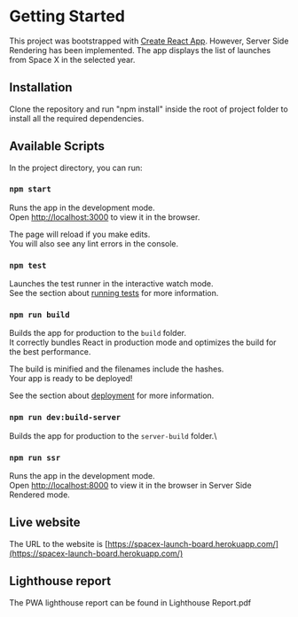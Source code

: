 # Getting Started

This project was bootstrapped with [Create React App](https://github.com/facebook/create-react-app). However, Server Side Rendering has been implemented. The app displays the list of launches from Space X in the selected year. 

## Installation

Clone the repository and run "npm install" inside the root of project folder to install all the required dependencies.

## Available Scripts

In the project directory, you can run:

### `npm start`

Runs the app in the development mode.\
Open [http://localhost:3000](http://localhost:3000) to view it in the browser.

The page will reload if you make edits.\
You will also see any lint errors in the console.

### `npm test`

Launches the test runner in the interactive watch mode.\
See the section about [running tests](https://facebook.github.io/create-react-app/docs/running-tests) for more information.

### `npm run build`

Builds the app for production to the `build` folder.\
It correctly bundles React in production mode and optimizes the build for the best performance.

The build is minified and the filenames include the hashes.\
Your app is ready to be deployed!

See the section about [deployment](https://facebook.github.io/create-react-app/docs/deployment) for more information.

### `npm run dev:build-server`

Builds the app for production to the `server-build` folder.\

### `npm run ssr`

Runs the app in the development mode.\
Open [http://localhost:8000](http://localhost:8000) to view it in the browser in Server Side Rendered mode.

## Live website

The URL to the website is [https://spacex-launch-board.herokuapp.com/](https://spacex-launch-board.herokuapp.com/)

## Lighthouse report

The PWA lighthouse report can be found in Lighthouse Report.pdf
